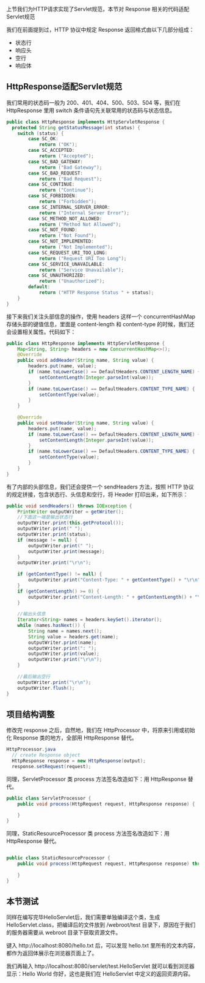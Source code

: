 上节我们为HTTP请求实现了Servlet规范，本节对 Response 相关的代码适配Servlet规范

我们在前面提到过，HTTP 协议中规定 Response 返回格式由以下几部分组成：
- 状态行
- 响应头
- 空行
- 响应体

## HttpResponse适配Servlet规范
我们常用的状态码一般为 200、401、404、500、503、504 等，我们在 HttpResponse 里用 switch 条件语句先关联常用的状态码与状态信息。
```java
public class HttpResponse implements HttpServletResponse {
  protected String getStatusMessage(int status) {
    switch (status) {
        case SC_OK:
            return ("OK");
        case SC_ACCEPTED:
            return ("Accepted");
        case SC_BAD_GATEWAY:
            return ("Bad Gateway");
        case SC_BAD_REQUEST:
            return ("Bad Request");
        case SC_CONTINUE:
            return ("Continue");
        case SC_FORBIDDEN:
            return ("Forbidden");
        case SC_INTERNAL_SERVER_ERROR:
            return ("Internal Server Error");
        case SC_METHOD_NOT_ALLOWED:
            return ("Method Not Allowed");
        case SC_NOT_FOUND:
            return ("Not Found");
        case SC_NOT_IMPLEMENTED:
            return ("Not Implemented");
        case SC_REQUEST_URI_TOO_LONG:
            return ("Request URI Too Long");
        case SC_SERVICE_UNAVAILABLE:
            return ("Service Unavailable");
        case SC_UNAUTHORIZED:
            return ("Unauthorized");
        default:
            return ("HTTP Response Status " + status);
    }
}
```

接下来我们关注头部信息的操作，使用 headers 这样一个 concurrentHashMap 存储头部的键值信息，里面是 content-length 和 content-type 的时候，我们还会设置相关属性。代码如下：
```java
public class HttpResponse implements HttpServletResponse {
    Map<String, String> headers = new ConcurrentHashMap<>();
    @Override
    public void addHeader(String name, String value) {
        headers.put(name, value);
        if (name.toLowerCase() == DefaultHeaders.CONTENT_LENGTH_NAME) {
            setContentLength(Integer.parseInt(value));
        }
        if (name.toLowerCase() == DefaultHeaders.CONTENT_TYPE_NAME) {
            setContentType(value);
        }
    }
    
    @Override
    public void setHeader(String name, String value) {
        headers.put(name, value);
        if (name.toLowerCase() == DefaultHeaders.CONTENT_LENGTH_NAME) {
            setContentLength(Integer.parseInt(value));
        }
        if (name.toLowerCase() == DefaultHeaders.CONTENT_TYPE_NAME) {
            setContentType(value);
        }
    }
}
```

有了内部的头部信息，我们还会提供一个 sendHeaders 方法，按照 HTTP 协议的规定拼接，包含状态行、头信息和空行，将 Header 打印出来，如下所示：
```java
public void sendHeaders() throws IOException {
    PrintWriter outputWriter = getWriter();
    //下面这一端是输出状态行
    outputWriter.print(this.getProtocol());
    outputWriter.print(" ");
    outputWriter.print(status);
    if (message != null) {
        outputWriter.print(" ");
        outputWriter.print(message);
    }
    outputWriter.print("\r\n");
    
    if (getContentType() != null) {
        outputWriter.print("Content-Type: " + getContentType() + "\r\n");
    }
    if (getContentLength() >= 0) {
        outputWriter.print("Content-Length: " + getContentLength() + "\r\n");
    }
    
    //输出头信息
    Iterator<String> names = headers.keySet().iterator();
    while (names.hasNext()) {
        String name = names.next();
        String value = headers.get(name);
        outputWriter.print(name);
        outputWriter.print(": ");
        outputWriter.print(value);
        outputWriter.print("\r\n");
    }
    
    //最后输出空行
    outputWriter.print("\r\n");
    outputWriter.flush();
}
```

## 项目结构调整

修改完 response 之后，自然地，我们在 HttpProcessor 中，将原来引用或初始化 Response 类的地方，全部用 HttpResponse 替代。
```java
HttpProcessor.java
  // create Response object
  HttpResponse response = new HttpResponse(output);
  response.setRequest(request);
```

同理，ServletProcessor 类 process 方法签名改造如下：用 HttpResponse 替代。
```java
public class ServletProcessor {
    public void process(HttpRequest request, HttpResponse response) {
  
    }
}
```

同理，StaticResourceProcessor 类 process 方法签名改造如下：用 HttpResponse 替代。
```java

public class StaticResourceProcessor {
    public void process(HttpRequest request, HttpResponse response) throws IOException {
      
    }
}
```

## 本节测试

同样在编写完毕HelloServlet后，我们需要单独编译这个类，生成 HelloServlet.class，把编译后的文件放到 /webroot/test 目录下，原因在于我们的服务器需要从 webroot 目录下获取资源文件。

键入 http://localhost:8080/hello.txt 后，可以发现 hello.txt 里所有的文本内容，都作为返回体展示在浏览器页面上了。

我们再输入 http://localhost:8080/servlet/test.HelloServlet 就可以看到浏览器显示：Hello World 你好，这也是我们在 HelloServlet 中定义的返回资源内容。

